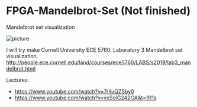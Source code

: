 # FPGA-Mandelbrot-Set (Not finished)
Mandelbrot set visualization 

![picture](http://people.ece.cornell.edu/land/courses/ece5760/LABS/s2019/lab3_mandelbrot_rectangle.png)

I will try make Cornell University ECE 5760: Laboratory 3 Mandelbrot set visualization.
http://people.ece.cornell.edu/land/courses/ece5760/LABS/s2019/lab3_mandelbrot.html

Lectures:
* https://www.youtube.com/watch?v=7rIjuQZSby0
* https://www.youtube.com/watch?v=vxSoiG242OA&t=911s

